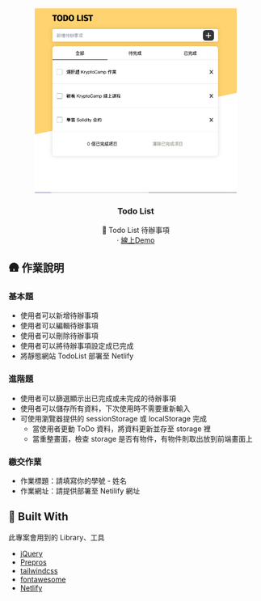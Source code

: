 
<div align="center">
  <a href="https://github.com/Krypto-Camp/todolist-week1-4.git">
    <img src="./todo-cover.png" alt="Logo" width="400" height="auto">
  </a>

  <h3 align="center">Todo List</h3>

  <p align="center">
    🌱 Todo List 待辦事項
    <br />
    ·
    <a href="https://stellular-meringue-602b54.netlify.app/#">線上Demo</a>
  </p>
</div>

## 🛖 作業說明

### 基本題
- 使用者可以新增待辦事項
- 使用者可以編輯待辦事項
- 使用者可以刪除待辦事項
- 使用者可以將待辦事項設定成已完成
- 將靜態網站 TodoList 部署至 Netlify

### 進階題
- 使用者可以篩選顯示出已完成或未完成的待辦事項
- 使用者可以儲存所有資料，下次使用時不需要重新輸入
- 可使用瀏覽器提供的 sessionStorage 或 localStorage 完成
  - 當使用者更動 ToDo 資料，將資料更新並存至 storage 裡
  - 當重整畫面，檢查 storage 是否有物件，有物件則取出放到前端畫面上

### 繳交作業
- 作業標題：請填寫你的學號 - 姓名
- 作業網址：請提供部署至 Netilify 網址

## 🔨 Built With
此專案會用到的 Library、工具

* [jQuery](https://jquery.com/)
* [Prepros](https://prepros.io/)
* [tailwindcss](https://tailwindcss.com//)
* [fontawesome](https://fontawesome.com/)
* [Netlify](https://www.netlify.com/)